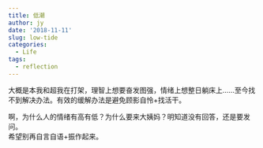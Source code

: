 ```yaml
---
title: 低潮
author: jy
date: '2018-11-11'
slug: low-tide
categories:
  - Life
tags:
  - reflection
---
```


大概是本我和超我在打架，理智上想要奋发图强，情绪上想整日躺床上……至今找不到解决办法。有效的缓解办法是避免顾影自怜+找活干。

啊，为什么人的情绪有高有低？为什么要来大姨妈？明知道没有回答，还是要发问。  
希望别再自言自语+振作起来。



